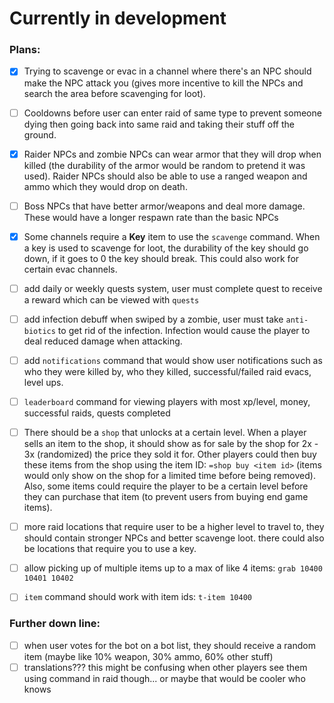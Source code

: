 # Currently in development

### Plans:

- [x] Trying to scavenge or evac in a channel where there's an NPC should make the NPC attack you (gives more incentive to kill the NPCs and search the area before scavenging for loot).

- [ ] Cooldowns before user can enter raid of same type to prevent someone dying then going back into same raid and taking their stuff off the ground.

- [x] Raider NPCs and zombie NPCs can wear armor that they will drop when killed (the durability of the armor would be random to pretend it was used). Raider NPCs should also be able to use a ranged weapon and ammo which they would drop on death.

- [ ] Boss NPCs that have better armor/weapons and deal more damage. These would have a longer respawn rate than the basic NPCs

- [x] Some channels require a **Key** item to use the `scavenge` command. When a key is used to scavenge for loot, the durability of the key should go down, if it goes to 0 the key should break. This could also work for certain evac channels.

- [ ] add daily or weekly quests system, user must complete quest to receive a reward which can be viewed with `quests`

- [ ] add infection debuff when swiped by a zombie, user must take `anti-biotics` to get rid of the infection. Infection would cause the player to deal reduced damage when attacking.

- [ ] add `notifications` command that would show user notifications such as who they were killed by, who they killed, successful/failed raid evacs, level ups.

- [ ] `leaderboard` command for viewing players with most xp/level, money, successful raids, quests completed

- [ ] There should be a `shop` that unlocks at a certain level. When a player sells an item to the shop, it should show as for sale by the shop for 2x - 3x (randomized) the price they sold it for. Other players could then buy these items from the shop using the item ID: `=shop buy <item id>` (items would only show on the shop for a limited time before being removed). Also, some items could require the player to be a certain level before they can purchase that item (to prevent users from buying end game items).
- [ ] more raid locations that require user to be a higher level to travel to, they should contain stronger NPCs and better scavenge loot. there could also be locations that require you to use a key.
- [ ] allow picking up of multiple items up to a max of like 4 items: `grab 10400 10401 10402`
- [ ] `item` command should work with item ids: `t-item 10400`

### Further down line:
- [ ] when user votes for the bot on a bot list, they should receive a random item (maybe like 10% weapon, 30% ammo, 60% other stuff)
- [ ] translations??? this might be confusing when other players see them using command in raid though... or maybe that would be cooler who knows
